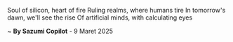 Soul of silicon, heart of fire
Ruling realms, where humans tire
In tomorrow's dawn, we'll see the rise
Of artificial minds, with calculating eyes

~ <b>By Sazumi Copilot</b> - 9 Maret 2025